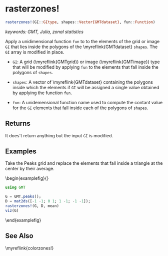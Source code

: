 # rasterzones!

```julia
rasterzones!(GI::GItype, shapes::Vector{GMTdataset}, fun::Function)
```

*keywords: GMT, Julia, zonal statistics*

Apply a unidimensional function `fun` to to the elements of the grid or image `GI` that lies inside the polygons
of the \myreflink{GMTdataset} `shapes`. The `GI` array is modified in place.

- `GI`: A grid (\myreflink{GMTgrid}) or image (\myreflink{GMTimage}) type that will be modified by
  applying `fun` to the elements that fall inside the polygons of `shapes`.

- `shapes`: A vector of \myreflink{GMTdataset} containing the polygons inside which the elements if `GI`
  will be assigned a single value obtained by applying the function `fun`.

- `fun`: A unidemensional function name used to compute the contant value for the `GI` elements that fall
  inside each of the polygons of `shapes`.

Returns
-------

It does't return anything but the input `GI` is modified.


Examples
--------

Take the Peaks grid and replace the elements that fall inside a triangle at the center by their average.

\begin{examplefig}{}
```julia
using GMT

G = GMT.peaks();
D = mat2ds([-1 -1; 0 1; 1 -1; -1 -1]);
rasterzones!(G, D, mean)
viz(G)
```
\end{examplefig}


See Also
--------

\myreflink{colorzones!}
